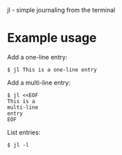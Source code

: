 jl - simple journaling from the terminal

# Example usage

Add a one-line entry:
```console
$ jl This is a one-line entry
```

Add a multi-line entry:
```console
$ jl <<EOF
This is a
multi-line
entry
EOF
```

List entries:
```console
$ jl -l
```

